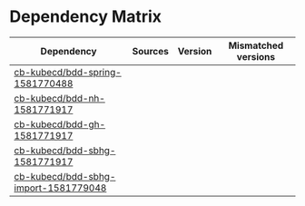 # Dependency Matrix

Dependency | Sources | Version | Mismatched versions
---------- | ------- | ------- | -------------------
[cb-kubecd/bdd-spring-1581770488](https://github.com/cb-kubecd/bdd-spring-1581770488.git) |  | []() | 
[cb-kubecd/bdd-nh-1581771917](https://github.com/cb-kubecd/bdd-nh-1581771917.git) |  | []() | 
[cb-kubecd/bdd-gh-1581771917](https://github.com/cb-kubecd/bdd-gh-1581771917.git) |  | []() | 
[cb-kubecd/bdd-sbhg-1581771917](https://github.com/cb-kubecd/bdd-sbhg-1581771917.git) |  | []() | 
[cb-kubecd/bdd-sbhg-import-1581779048](https://github.com/cb-kubecd/bdd-sbhg-import-1581779048.git) |  | []() | 
